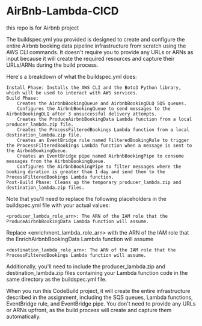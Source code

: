# AirBnb-Lambda-CICD
this repo is for Airbnb project


The buildspec.yml you provided is designed to create and configure the entire Airbnb booking data pipeline infrastructure from scratch using the AWS CLI commands. It doesn't require you to provide any URLs or ARNs as input because it will create the required resources and capture their URLs/ARNs during the build process.

Here's a breakdown of what the buildspec.yml does:

    Install Phase: Installs the AWS CLI and the Boto3 Python library, which will be used to interact with AWS services.
    Build Phase:
        Creates the AirbnbBookingQueue and AirbnbBookingDLQ SQS queues.
        Configures the AirbnbBookingQueue to send messages to the AirbnbBookingDLQ after 3 unsuccessful delivery attempts.
        Creates the ProduceAirbnbBookingData Lambda function from a local producer_lambda.zip file.
        Creates the ProcessFilteredBookings Lambda function from a local destination_lambda.zip file.
        Creates an EventBridge rule named FilteredBookingRule to trigger the ProcessFilteredBookings Lambda function when a message is sent to the AirbnbBookingQueue.
        Creates an EventBridge pipe named AirbnbBookingPipe to consume messages from the AirbnbBookingQueue.
        Configures the AirbnbBookingPipe to filter messages where the booking duration is greater than 1 day and send them to the ProcessFilteredBookings Lambda function.
    Post-Build Phase: Cleans up the temporary producer_lambda.zip and destination_lambda.zip files.

Note that you'll need to replace the following placeholders in the buildspec.yml file with your actual values:

    <producer_lambda_role_arn>: The ARN of the IAM role that the ProduceAirbnbBookingData Lambda function will assume.
   
   Replace <enrichment_lambda_role_arn> with the ARN of the IAM role that the EnrichAirbnbBookingData Lambda function will assume

    <destination_lambda_role_arn>: The ARN of the IAM role that the ProcessFilteredBookings Lambda function will assume.

Additionally, you'll need to include the producer_lambda.zip and destination_lambda.zip files containing your Lambda function code in the same directory as the buildspec.yml file.

When you run this CodeBuild project, it will create the entire infrastructure described in the assignment, including the SQS queues, Lambda functions, EventBridge rule, and EventBridge pipe. You don't need to provide any URLs or ARNs upfront, as the build process will create and capture them automatically.